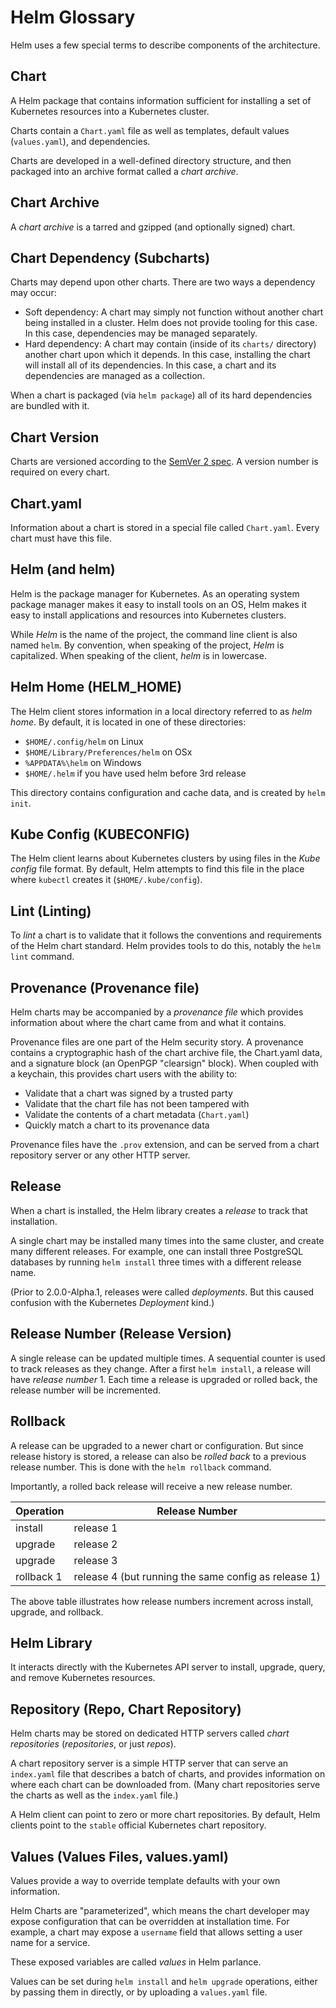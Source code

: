 # Helm Glossary

Helm uses a few special terms to describe components of the
architecture.

## Chart

A Helm package that contains information sufficient for installing a set
of Kubernetes resources into a Kubernetes cluster.

Charts contain a `Chart.yaml` file as well as templates, default values
(`values.yaml`), and dependencies.

Charts are developed in a well-defined directory structure, and then
packaged into an archive format called a _chart archive_.

## Chart Archive

A _chart archive_ is a tarred and gzipped (and optionally signed) chart.

## Chart Dependency (Subcharts)

Charts may depend upon other charts. There are two ways a dependency may
occur:

- Soft dependency: A chart may simply not function without another chart
  being installed in a cluster. Helm does not provide tooling for this
  case. In this case, dependencies may be managed separately.
- Hard dependency: A chart may contain (inside of its `charts/`
  directory) another chart upon which it depends. In this case,
  installing the chart will install all of its dependencies. In this
  case, a chart and its dependencies are managed as a collection.

When a chart is packaged (via `helm package`) all of its hard dependencies
are bundled with it.

## Chart Version

Charts are versioned according to the [SemVer 2
spec](http://semver.org). A version number is required on every chart.

## Chart.yaml

Information about a chart is stored in a special file called
`Chart.yaml`. Every chart must have this file.

## Helm (and helm)

Helm is the package manager for Kubernetes. As an operating system
package manager makes it easy to install tools on an OS, Helm makes it
easy to install applications and resources into Kubernetes clusters.

While _Helm_ is the name of the project, the command line client is also
named `helm`. By convention, when speaking of the project, _Helm_ is
capitalized. When speaking of the client, _helm_ is in lowercase.

## Helm Home (HELM_HOME)

The Helm client stores information in a local directory referred to as
_helm home_. By default, it is located in one of these directories:
 * `$HOME/.config/helm` on Linux
 * `$HOME/Library/Preferences/helm` on OSx
 * `%APPDATA%\helm` on Windows
 * `$HOME/.helm` if you have used helm before 3rd release

This directory contains configuration and cache data, and is created by
`helm init`.

## Kube Config (KUBECONFIG)

The Helm client learns about Kubernetes clusters by using files in the _Kube
config_ file format. By default, Helm attempts to find this file in the
place where `kubectl` creates it (`$HOME/.kube/config`).

## Lint (Linting)

To _lint_ a chart is to validate that it follows the conventions and
requirements of the Helm chart standard. Helm provides tools to do this,
notably the `helm lint` command.

## Provenance (Provenance file)

Helm charts may be accompanied by a _provenance file_ which provides
information about where the chart came from and what it contains.

Provenance files are one part of the Helm security story. A provenance contains
a cryptographic hash of the chart archive file, the Chart.yaml data, and
a signature block (an OpenPGP "clearsign" block). When coupled with a
keychain, this provides chart users with the ability to:

- Validate that a chart was signed by a trusted party
- Validate that the chart file has not been tampered with
- Validate the contents of a chart metadata (`Chart.yaml`)
- Quickly match a chart to its provenance data

Provenance files have the `.prov` extension, and can be served from a
chart repository server or any other HTTP server.

## Release

When a chart is installed, the Helm library creates a _release_
to track that installation.

A single chart may be installed many times into the same cluster, and
create many different releases. For example, one can install three
PostgreSQL databases by running `helm install` three times with a
different release name.

(Prior to 2.0.0-Alpha.1, releases were called _deployments_. But this
caused confusion with the Kubernetes _Deployment_ kind.)

## Release Number (Release Version)

A single release can be updated multiple times. A sequential counter is
used to track releases as they change. After a first `helm install`, a
release will have _release number_ 1. Each time a release is upgraded or
rolled back, the release number will be incremented.

## Rollback

A release can be upgraded to a newer chart or configuration. But since
release history is stored, a release can also be _rolled back_ to a
previous release number. This is done with the `helm rollback` command.

Importantly, a rolled back release will receive a new release number.

Operation | Release Number
----------|---------------
install   | release 1
upgrade   | release 2
upgrade   | release 3
rollback 1| release 4 (but running the same config as release 1)

The above table illustrates how release numbers increment across
install, upgrade, and rollback.

## Helm Library

It interacts directly with the Kubernetes API server to install,
upgrade, query, and remove Kubernetes resources.

## Repository (Repo, Chart Repository)

Helm charts may be stored on dedicated HTTP servers called _chart
repositories_ (_repositories_, or just _repos_).

A chart repository server is a simple HTTP server that can serve an
`index.yaml` file that describes a batch of charts, and provides
information on where each chart can be downloaded from. (Many chart
repositories serve the charts as well as the `index.yaml` file.)

A Helm client can point to zero or more chart repositories. By default,
Helm clients point to the `stable` official Kubernetes chart
repository.

## Values (Values Files, values.yaml)

Values provide a way to override template defaults with your own
information.

Helm Charts are "parameterized", which means the chart developer may
expose configuration that can be overridden at installation time. For
example, a chart may expose a `username` field that allows setting a
user name for a service.

These exposed variables are called _values_ in Helm parlance.

Values can be set during `helm install` and `helm upgrade` operations,
either by passing them in directly, or by uploading a `values.yaml`
file.


